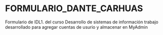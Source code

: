 # FORMULARIO_DANTE_CARHUAS
Formulario de IDL1. del curso Desarrollo de sistemas de información
trabajo desarrollado para agregar cuentas de usurio y almacenar en MyAdmin
